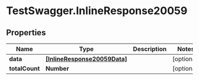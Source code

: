 # TestSwagger.InlineResponse20059

## Properties

Name | Type | Description | Notes
------------ | ------------- | ------------- | -------------
**data** | [**[InlineResponse20059Data]**](InlineResponse20059Data.md) |  | [optional] 
**totalCount** | **Number** |  | [optional] 



